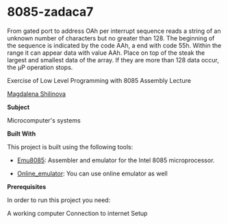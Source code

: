 # 8085-zadaca7

From gated port to address OAh per interrupt
sequence reads a string of an unknown number of characters but no
greater than 128. The beginning of the sequence is indicated by the code AAh, a
end with code 55h. Within the range it can appear
data with value AAh. Place on top of the steak
the largest and smallest data of the array. If they are
more than 128 data occur, the µP operation stops.




Exercise of Low Level Programming with 8085 Assembly Lecture



[Magdalena Shilinova ](https://github.com/mshilinova)



**Subject**

Microcomputer's systems

**Built With**

This project is built using the following tools:

- [Emu8085](https://8085-emulator.soft112.com/download.html): Assembler and emulator for the Intel 8085 microprocessor.

- [Online_emulator](https://www.sim8085.com/): You can use online emulator as well

**Prerequisites**

In order to run this project you need:

A working computer
Connection to internet
Setup
